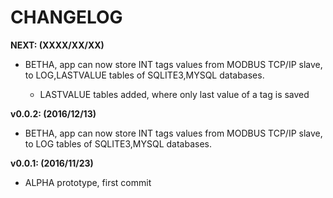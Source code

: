 CHANGELOG
===
**NEXT: (XXXX/XX/XX)**

+ BETHA, app can now store INT tags values from MODBUS TCP/IP slave, to LOG,LASTVALUE tables of SQLITE3,MYSQL databases.

    - LASTVALUE tables added, where only last value of a tag is saved

**v0.0.2: (2016/12/13)**

+ BETHA, app can now store INT tags values from MODBUS TCP/IP slave, to LOG tables of SQLITE3,MYSQL databases.

**v0.0.1: (2016/11/23)**

+ ALPHA prototype, first commit

